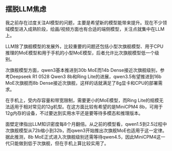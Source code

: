 ## 摆脱LLM焦虑

我之前存在过度关注AI模型的问题，主要是希望新的模型能带来提升。现在不少领域模型进入成熟阶段，绘画/视频方面也有合适的端侧模型，关注点就集中在LLM上。

LLM除了旗舰模型的发展外，比较重要的问题还包括小型次旗舰模型、用于CPU推理的MoE模型和用于手机的小型MoE模型，后者允许比次旗舰模型低一个级别。

次旗舰模型方面，qwen3基本推进到30b MoE而14b Dense接近次旗舰级别，参考Deepseek R1 0528 Qwen3 8b和Ring Lite的进展，qwen3.5有望推进到16b MoE次旗舰而8b Dense接近次旗舰，这样的话就满足了8g显卡和CPU的部署需求。

在手机上，受内存容量和带宽限制，需要更小的MoE模型，而Ring Lite的规模无法适用于相对常见的12g机型。在这方面比较有希望的是MiniCPM4 8b，可用于12g内存的设备，不过要达到实用水平还是要等待多模态和推理版本。

面壁定律指出LLM知识密度每8个月翻倍。从之前的模型看，qwen1.5到2.5过程中次旗舰模型从72b缩小到32b，而qwen3开始推出次旗舰MoE也适用于这一定律。据此推测，8b MoE正式进入次旗舰级别还需等待qwen4.5，因此MiniCPM4这一代只能做到低于次旗舰，但在手机上算比较实用了。